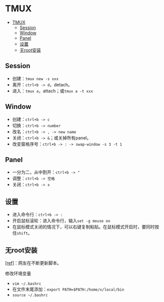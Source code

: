 # TMUX

- [TMUX](#tmux)
  - [Session](#session)
  - [Window](#window)
  - [Panel](#panel)
  - [设置](#设置)
  - [无root安装](#无root安装)

## Session

- 创建：`tmux new -s xxx`
- 离开：`ctrl+b -> d`，detach。
- 进入：`tmux a`，attach；或`tmux a -t xxx`

## Window

- 创建：`ctrl+b -> c`
- 切换：`ctrl+b -> number`
- 改名：`ctrl+b -> , -> new name`
- 关闭：`ctrl+b -> &`；或关掉所有panel。
- 改变窗格序号：`ctrl+b -> : -> swap-window -s 3 -t 1`

## Panel

- 一分为二，从中割开：`ctrl+b -> "`
- 调整：`ctrl+b -> 空格`
- 关闭：`ctrl+b -> x`

## 设置

- 进入命令行：`ctrl+b -> :`
- 开启鼠标滚轮：进入命令行，输入`set -g mouse on`
- 在鼠标模式关闭的情况下，可以右键复制粘贴。在鼠标模式开启时，要同时按住`shift`。

## 无root安装

[[ref]](https://gist.github.com/ryin/3106801)：网友在不断更新脚本。

修改环境变量

- `vim ~/.bashrc`
- 在文件末尾添加：`export PATH=$PATH:/home/x/local/bin`
- `source ~/.bashrc`
